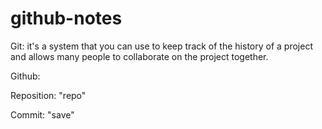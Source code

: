 # github-notes

Git: it's a system that you can use to keep track of the history of a project and allows many people to collaborate on the project together.

Github: 

Reposition: "repo"

Commit: "save"
